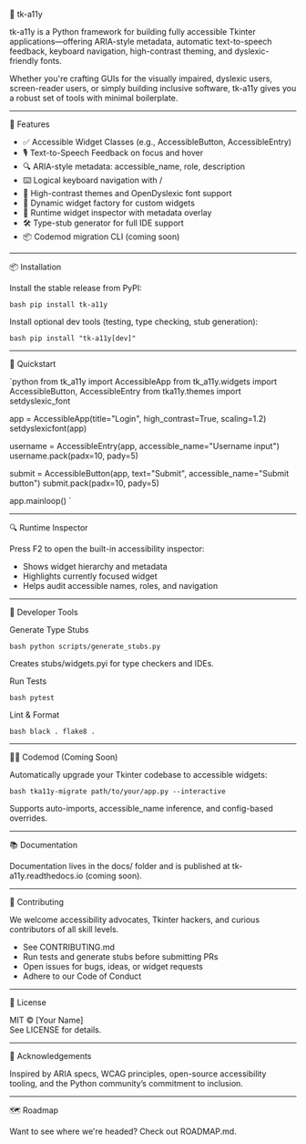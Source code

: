 🧭 tk-a11y

tk-a11y is a Python framework for building fully accessible Tkinter applications—offering ARIA-style metadata, automatic text-to-speech feedback, keyboard navigation, high-contrast theming, and dyslexic-friendly fonts.

Whether you're crafting GUIs for the visually impaired, dyslexic users, screen-reader users, or simply building inclusive software, tk-a11y gives you a robust set of tools with minimal boilerplate.

---

🚀 Features

- ✅ Accessible Widget Classes (e.g., AccessibleButton, AccessibleEntry)
- 🎙️ Text-to-Speech Feedback on focus and hover
- 🔍 ARIA-style metadata: accessible_name, role, description
- ⌨️ Logical keyboard navigation with <Tab> / <Shift-Tab>
- 🎨 High-contrast themes and OpenDyslexic font support
- 🧱 Dynamic widget factory for custom widgets
- 🧪 Runtime widget inspector with metadata overlay
- 🛠️ Type-stub generator for full IDE support
- 📦 Codemod migration CLI (coming soon)

---

📦 Installation

Install the stable release from PyPI:

`bash
pip install tk-a11y
`

Install optional dev tools (testing, type checking, stub generation):

`bash
pip install "tk-a11y[dev]"
`

---

🧪 Quickstart

`python
from tk_a11y import AccessibleApp
from tk_a11y.widgets import AccessibleButton, AccessibleEntry
from tka11y.themes import setdyslexic_font

app = AccessibleApp(title="Login", high_contrast=True, scaling=1.2)
setdyslexicfont(app)

username = AccessibleEntry(app, accessible_name="Username input")
username.pack(padx=10, pady=5)

submit = AccessibleButton(app, text="Submit", accessible_name="Submit button")
submit.pack(padx=10, pady=5)

app.mainloop()
`

---

🔍 Runtime Inspector

Press F2 to open the built-in accessibility inspector:

- Shows widget hierarchy and metadata
- Highlights currently focused widget
- Helps audit accessible names, roles, and navigation

---

🧰 Developer Tools

Generate Type Stubs

`bash
python scripts/generate_stubs.py
`

Creates stubs/widgets.pyi for type checkers and IDEs.

Run Tests

`bash
pytest
`

Lint & Format

`bash
black .
flake8 .
`

---

🧙‍♂️ Codemod (Coming Soon)

Automatically upgrade your Tkinter codebase to accessible widgets:

`bash
tka11y-migrate path/to/your/app.py --interactive
`

Supports auto-imports, accessible_name inference, and config-based overrides.

---

📚 Documentation

Documentation lives in the docs/ folder and is published at tk-a11y.readthedocs.io (coming soon).

---

🤝 Contributing

We welcome accessibility advocates, Tkinter hackers, and curious contributors of all skill levels.

- See CONTRIBUTING.md
- Run tests and generate stubs before submitting PRs
- Open issues for bugs, ideas, or widget requests
- Adhere to our Code of Conduct

---

📄 License

MIT © [Your Name]  
See LICENSE for details.

---

🙌 Acknowledgements

Inspired by ARIA specs, WCAG principles, open-source accessibility tooling, and the Python community’s commitment to inclusion.

---

🗺️ Roadmap

Want to see where we're headed? Check out ROADMAP.md.